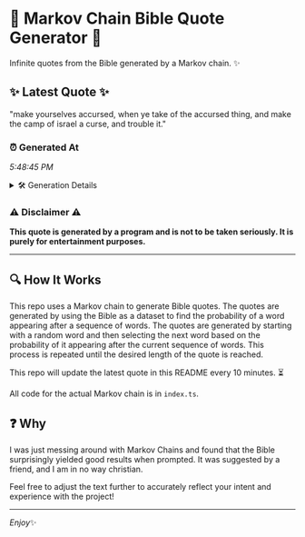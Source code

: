 # 📖 Markov Chain Bible Quote Generator 📖

Infinite quotes from the Bible generated by a Markov chain. ✨

## ✨ Latest Quote ✨
"make yourselves accursed, when ye take of the accursed thing, and make the camp of israel a curse, and trouble it."

### ⏰ Generated At
*5:48:45 PM*

<details>
    <summary>🛠️ Generation Details</summary>
    <p>
        <strong>🌱 Seed:</strong> make<br>
        <strong>🔄 Iterations:</strong> 20<br>
        <strong>📜 Context History:</strong><br>[ make ]: yourselves<br>[ make, yourselves ]: accursed,<br>[ make, yourselves, accursed, ]: when<br>[ make, yourselves, accursed,, when ]: ye<br>[ make, yourselves, accursed,, when, ye ]: take<br>[ make, yourselves, accursed,, when, ye, take ]: of<br>[ yourselves, accursed,, when, ye, take, of ]: the<br>[ accursed,, when, ye, take, of, the ]: accursed<br>[ when, ye, take, of, the, accursed ]: thing,<br>[ ye, take, of, the, accursed, thing, ]: and<br>[ take, of, the, accursed, thing,, and ]: make<br>[ of, the, accursed, thing,, and, make ]: the<br>[ the, accursed, thing,, and, make, the ]: camp<br>[ accursed, thing,, and, make, the, camp ]: of<br>[ thing,, and, make, the, camp, of ]: israel<br>[ and, make, the, camp, of, israel ]: a<br>[ make, the, camp, of, israel, a ]: curse,<br>[ the, camp, of, israel, a, curse, ]: and<br>[ camp, of, israel, a, curse,, and ]: trouble<br>[ of, israel, a, curse,, and, trouble ]: it.<br>
    </p>
</details>

### ⚠️ Disclaimer ⚠️
**This quote is generated by a program and is not to be taken seriously. It is purely for entertainment purposes.**

---

## 🔍 How It Works

This repo uses a Markov chain to generate Bible quotes. The quotes are generated by using the Bible as a dataset to find the probability of a word appearing after a sequence of words. The quotes are generated by starting with a random word and then selecting the next word based on the probability of it appearing after the current sequence of words. This process is repeated until the desired length of the quote is reached.

This repo will update the latest quote in this README every 10 minutes. ⏳

All code for the actual Markov chain is in `index.ts`.

## ❓ Why

I was just messing around with Markov Chains and found that the Bible surprisingly yielded good results when prompted. 
It was suggested by a friend, and I am in no way christian.

Feel free to adjust the text further to accurately reflect your intent and experience with the project!

---

*Enjoy*✨
